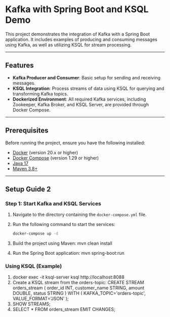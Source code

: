 # Kafka with Spring Boot and KSQL Demo

This project demonstrates the integration of Kafka with a Spring Boot application. It includes examples of producing and consuming messages using Kafka, as well as utilizing KSQL for stream processing.

---

## Features
- **Kafka Producer and Consumer**: Basic setup for sending and receiving messages.
- **KSQL Integration**: Process streams of data using KSQL for querying and transforming Kafka topics.
- **Dockerized Environment**: All required Kafka services, including Zookeeper, Kafka Broker, and KSQL Server, are provided through Docker Compose.

---

## Prerequisites

Before running the project, ensure you have the following installed:

- [Docker](https://www.docker.com/products/docker-desktop) (version 20.x or higher)
- [Docker Compose](https://docs.docker.com/compose/install/) (version 1.29 or higher)
- [Java 17](https://adoptopenjdk.net/)
- [Maven 3.8+](https://maven.apache.org/download.cgi)

---

## Setup Guide 2

### Step 1: Start Kafka and KSQL Services

1. Navigate to the directory containing the `docker-compose.yml` file.

2. Run the following command to start the services:
   ```bash
   docker-compose up -d
   
3. Build the project using Maven:
   mvn clean install
4. Run the Spring Boot application:
   mvn spring-boot:run
   
### Using KSQL (Example)
1. docker exec -it ksql-server ksql http://localhost:8088
2. Create a KSQL stream from the orders-topic:
CREATE STREAM orders_stream (
    order_id INT,
    customer_name STRING,
    amount DOUBLE,
    status STRING
) WITH (
    KAFKA_TOPIC='orders-topic',
    VALUE_FORMAT='JSON'
);
3. SHOW STREAMS;
4. SELECT * FROM orders_stream EMIT CHANGES;